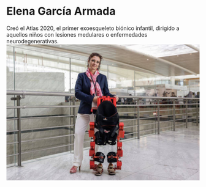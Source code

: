 # Elena García Armada
Creó el Atlas 2020, el primer exoesqueleto biónico infantil, dirigido a aquellos niños con lesiones medulares o enfermedades neurodegenerativas.
![imagen](elenaGarcia.png)
